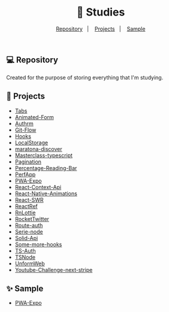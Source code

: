 <h1 align="center"> 
    📝 Studies
</h1>

<p align="center">
    <a href="#-repository">Repository</a>&nbsp;&nbsp;&nbsp;|&nbsp;&nbsp;&nbsp;
    <a href="#-projects">Projects</a>&nbsp;&nbsp;&nbsp;|&nbsp;&nbsp;&nbsp;
    <a href="#-sample">Sample</a>
</p>

<br>

## 💻 Repository

Created for the purpose of storing everything that I'm studying.

## 🚀 Projects

- [Tabs](https://github.com/Gabriel-J3sus/Studies/tree/main/Tabs)
- [Animated-Form](https://github.com/Gabriel-J3sus/Studies/tree/main/animated-form)
- [Authrm](https://github.com/Gabriel-J3sus/Studies/tree/main/authrm)
- [Git-Flow](https://github.com/Gabriel-J3sus/Studies/tree/main/git-flow)
- [Hooks](https://github.com/Gabriel-J3sus/Studies/tree/main/hooks)
- [LocalStorage](https://github.com/Gabriel-J3sus/Studies/tree/main/localstorage)
- [maratona-discover](https://github.com/Gabriel-J3sus/Studies/tree/main/maratona-discover)
- [Masterclass-typescript](https://github.com/Gabriel-J3sus/Studies/tree/main/masterclass-typescript)
- [Pagination](https://github.com/Gabriel-J3sus/Studies/tree/main/pagination)
- [Percentage-Reading-Bar](https://github.com/Gabriel-J3sus/Studies/tree/main/percentageReadingBar)
- [PerfApp](https://github.com/Gabriel-J3sus/Studies/tree/main/perfapp)
- [PWA-Expo](https://github.com/Gabriel-J3sus/Studies/tree/main/pwaexpo)
- [React-Context-Api](https://github.com/Gabriel-J3sus/Studies/tree/main/react-context-api)
- [React-Native-Animations](https://github.com/Gabriel-J3sus/Studies/tree/main/react-native-animations)
- [React-SWR](https://github.com/Gabriel-J3sus/Studies/tree/main/react-swr)
- [ReactRef](https://github.com/Gabriel-J3sus/Studies/tree/main/reactref)
- [RnLottie](https://github.com/Gabriel-J3sus/Studies/tree/main/rnlottie)
- [RocketTwitter](https://github.com/Gabriel-J3sus/Studies/tree/main/rockettwitter)
- [Route-auth](https://github.com/Gabriel-J3sus/Studies/tree/main/route-auth)
- [Serie-node](https://github.com/Gabriel-J3sus/Studies/tree/main/serie-node)
- [Solid-Api](https://github.com/Gabriel-J3sus/Studies/tree/main/solidApi)
- [Some-more-hooks](https://github.com/Gabriel-J3sus/Studies/tree/main/some-more-hooks)
- [TS-Auth](https://github.com/Gabriel-J3sus/Studies/tree/main/ts-auth)
- [TSNode](https://github.com/Gabriel-J3sus/Studies/tree/main/tsnode)
- [UnformWeb](https://github.com/Gabriel-J3sus/Studies/tree/main/unformweb)
- [Youtube-Challenge-next-stripe](https://github.com/Gabriel-J3sus/Studies/tree/main/youtube-challenge-next-stripe)

## ✨ Sample

- [PWA-Expo](https://pwa-expo-react-native.netlify.app/)